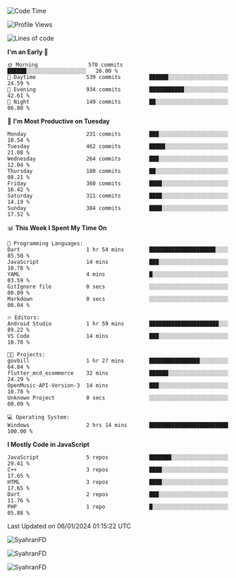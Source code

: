 <!--START_SECTION:waka-->
![Code Time](http://img.shields.io/badge/Code%20Time-99%20hrs%2040%20mins-blue)

![Profile Views](http://img.shields.io/badge/Profile%20Views-2-blue)

![Lines of code](https://img.shields.io/badge/From%20Hello%20World%20I%27ve%20Written-451.5%20thousand%20lines%20of%20code-blue)

**I'm an Early 🐤** 

```text
🌞 Morning                570 commits         ██████░░░░░░░░░░░░░░░░░░░   26.00 % 
🌆 Daytime                539 commits         ██████░░░░░░░░░░░░░░░░░░░   24.59 % 
🌃 Evening                934 commits         ███████████░░░░░░░░░░░░░░   42.61 % 
🌙 Night                  149 commits         ██░░░░░░░░░░░░░░░░░░░░░░░   06.80 % 
```
📅 **I'm Most Productive on Tuesday** 

```text
Monday                   231 commits         ███░░░░░░░░░░░░░░░░░░░░░░   10.54 % 
Tuesday                  462 commits         █████░░░░░░░░░░░░░░░░░░░░   21.08 % 
Wednesday                264 commits         ███░░░░░░░░░░░░░░░░░░░░░░   12.04 % 
Thursday                 180 commits         ██░░░░░░░░░░░░░░░░░░░░░░░   08.21 % 
Friday                   360 commits         ████░░░░░░░░░░░░░░░░░░░░░   16.42 % 
Saturday                 311 commits         ████░░░░░░░░░░░░░░░░░░░░░   14.19 % 
Sunday                   384 commits         ████░░░░░░░░░░░░░░░░░░░░░   17.52 % 
```


📊 **This Week I Spent My Time On** 

```text
💬 Programming Languages: 
Dart                     1 hr 54 mins        █████████████████████░░░░   85.50 % 
JavaScript               14 mins             ███░░░░░░░░░░░░░░░░░░░░░░   10.78 % 
YAML                     4 mins              █░░░░░░░░░░░░░░░░░░░░░░░░   03.59 % 
GitIgnore file           0 secs              ░░░░░░░░░░░░░░░░░░░░░░░░░   00.09 % 
Markdown                 0 secs              ░░░░░░░░░░░░░░░░░░░░░░░░░   00.04 % 

🔥 Editors: 
Android Studio           1 hr 59 mins        ██████████████████████░░░   89.22 % 
VS Code                  14 mins             ███░░░░░░░░░░░░░░░░░░░░░░   10.78 % 

🐱‍💻 Projects: 
govbill                  1 hr 27 mins        ████████████████░░░░░░░░░   64.84 % 
flutter_mcd_ecommerce    32 mins             ██████░░░░░░░░░░░░░░░░░░░   24.29 % 
OpenMusic-API-Version-3  14 mins             ███░░░░░░░░░░░░░░░░░░░░░░   10.78 % 
Unknown Project          0 secs              ░░░░░░░░░░░░░░░░░░░░░░░░░   00.09 % 

💻 Operating System: 
Windows                  2 hrs 14 mins       █████████████████████████   100.00 % 
```

**I Mostly Code in JavaScript** 

```text
JavaScript               5 repos             ███████░░░░░░░░░░░░░░░░░░   29.41 % 
C++                      3 repos             ████░░░░░░░░░░░░░░░░░░░░░   17.65 % 
HTML                     3 repos             ████░░░░░░░░░░░░░░░░░░░░░   17.65 % 
Dart                     2 repos             ███░░░░░░░░░░░░░░░░░░░░░░   11.76 % 
PHP                      1 repo              █░░░░░░░░░░░░░░░░░░░░░░░░   05.88 % 
```




 Last Updated on 06/01/2024 01:15:22 UTC
<!--END_SECTION:waka-->

<p align="left">
  <img src="https://github-readme-stats.vercel.app/api/top-langs?username=SyahranFD&layout=donut&hide=C%2B%2B,CMake,css&show_icons=true&locale=en&&theme=blueberry" alt="SyahranFD" />
</p>

<p align="left">
  <img src="https://github-readme-stats.vercel.app/api?username=SyahranFD&show_icons=true&locale=en&theme=blueberry" alt="SyahranFD" />
</p>

<p align="left">
  <img src="https://streak-stats.demolab.com/?user=SyahranFD&theme=blueberry" alt="SyahranFD"/>
</p>
